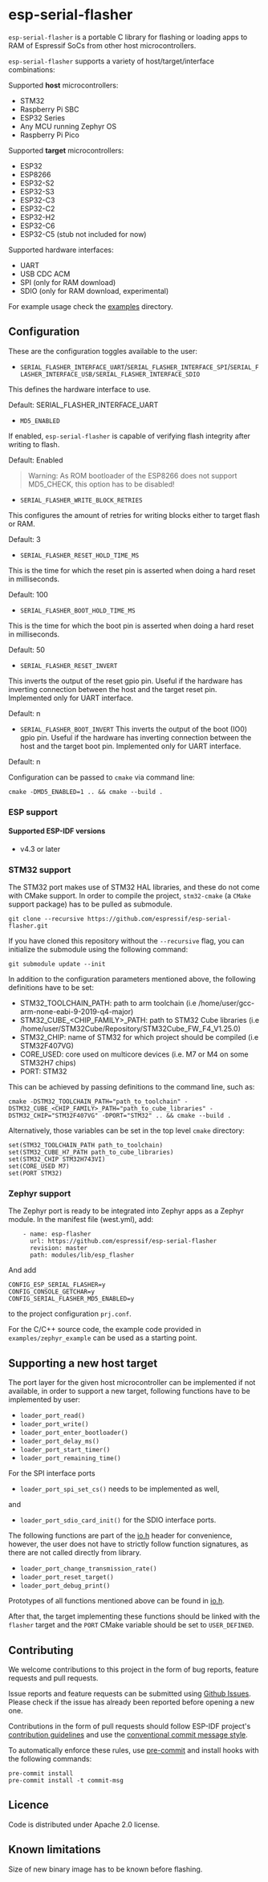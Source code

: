 # esp-serial-flasher

`esp-serial-flasher` is a portable C library for flashing or loading apps to RAM of Espressif SoCs from other host microcontrollers.

`esp-serial-flasher` supports a variety of host/target/interface combinations:

Supported **host** microcontrollers:

- STM32
- Raspberry Pi SBC
- ESP32 Series
- Any MCU running Zephyr OS
- Raspberry Pi Pico

Supported **target** microcontrollers:

- ESP32
- ESP8266
- ESP32-S2
- ESP32-S3
- ESP32-C3
- ESP32-C2
- ESP32-H2
- ESP32-C6
- ESP32-C5 (stub not included for now)

Supported hardware interfaces:
- UART
- USB CDC ACM
- SPI (only for RAM download)
- SDIO (only for RAM download, experimental)

For example usage check the [examples](/examples) directory.

## Configuration

These are the configuration toggles available to the user:

* `SERIAL_FLASHER_INTERFACE_UART`/`SERIAL_FLASHER_INTERFACE_SPI`/`SERIAL_FLASHER_INTERFACE_USB/SERIAL_FLASHER_INTERFACE_SDIO`

This defines the hardware interface to use.

Default: SERIAL_FLASHER_INTERFACE_UART

* `MD5_ENABLED`

If enabled, `esp-serial-flasher` is capable of verifying flash integrity after writing to flash.

Default: Enabled
> Warning: As ROM bootloader of the ESP8266 does not support MD5_CHECK, this option has to be disabled!

* `SERIAL_FLASHER_WRITE_BLOCK_RETRIES`

This configures the amount of retries for writing blocks either to target flash or RAM.

Default: 3

* `SERIAL_FLASHER_RESET_HOLD_TIME_MS`

This is the time for which the reset pin is asserted when doing a hard reset in milliseconds.

Default: 100

* `SERIAL_FLASHER_BOOT_HOLD_TIME_MS`

This is the time for which the boot pin is asserted when doing a hard reset in milliseconds.

Default: 50

* `SERIAL_FLASHER_RESET_INVERT`

This inverts the output of the reset gpio pin. Useful if the hardware has inverting connection
between the host and the target reset pin. Implemented only for UART interface.

Default: n

* `SERIAL_FLASHER_BOOT_INVERT`
This inverts the output of the boot (IO0) gpio pin. Useful if the hardware has inverting connection
between the host and the target boot pin. Implemented only for UART interface.

Default: n

Configuration can be passed to `cmake` via command line:

```
cmake -DMD5_ENABLED=1 .. && cmake --build .
```

### ESP support

#### Supported ESP-IDF versions
- v4.3 or later

### STM32 support

The STM32 port makes use of STM32 HAL libraries, and these do not come with CMake support. In order to compile the project, `stm32-cmake` (a `CMake` support package) has to be pulled as submodule.

```
git clone --recursive https://github.com/espressif/esp-serial-flasher.git
```

If you have cloned this repository without the `--recursive` flag, you can initialize the submodule using the following command:

```
git submodule update --init
```

In addition to the configuration parameters mentioned above, the following definitions have to be set:

- STM32_TOOLCHAIN_PATH: path to arm toolchain (i.e /home/user/gcc-arm-none-eabi-9-2019-q4-major)
- STM32_CUBE_<CHIP_FAMILY>_PATH: path to STM32 Cube libraries (i.e /home/user/STM32Cube/Repository/STM32Cube_FW_F4_V1.25.0)
- STM32_CHIP: name of STM32 for which project should be compiled (i.e STM32F407VG)
- CORE_USED: core used on multicore devices (i.e. M7 or M4 on some STM32H7 chips)
- PORT: STM32

This can be achieved by passing definitions to the command line, such as:

```
cmake -DSTM32_TOOLCHAIN_PATH="path_to_toolchain" -DSTM32_CUBE_<CHIP_FAMILY>_PATH="path_to_cube_libraries" -DSTM32_CHIP="STM32F407VG" -DPORT="STM32" .. && cmake --build .
```

Alternatively, those variables can be set in the top level `cmake` directory:

```
set(STM32_TOOLCHAIN_PATH path_to_toolchain)
set(STM32_CUBE_H7_PATH path_to_cube_libraries)
set(STM32_CHIP STM32H743VI)
set(CORE_USED M7)
set(PORT STM32)
```

### Zephyr support

The Zephyr port is ready to be integrated into Zephyr apps as a Zephyr module. In the manifest file (west.yml), add:

```
    - name: esp-flasher
      url: https://github.com/espressif/esp-serial-flasher
      revision: master
      path: modules/lib/esp_flasher
```

And add

```
CONFIG_ESP_SERIAL_FLASHER=y
CONFIG_CONSOLE_GETCHAR=y
CONFIG_SERIAL_FLASHER_MD5_ENABLED=y
```

to the project configuration `prj.conf`.

For the C/C++ source code, the example code provided in `examples/zephyr_example` can be used as a starting point.

## Supporting a new host target

The port layer for the given host microcontroller can be implemented if not available, in order to support a new target, following functions have to be implemented by user:

- `loader_port_read()`
- `loader_port_write()`
- `loader_port_enter_bootloader()`
- `loader_port_delay_ms()`
- `loader_port_start_timer()`
- `loader_port_remaining_time()`

For the SPI interface ports
- `loader_port_spi_set_cs()`
needs to be implemented as well,

and
- `loader_port_sdio_card_init()`
for the SDIO interface ports.

The following functions are part of the [io.h](include/io.h) header for convenience, however, the user does not have to strictly follow function signatures, as there are not called directly from library.

- `loader_port_change_transmission_rate()`
- `loader_port_reset_target()`
- `loader_port_debug_print()`

Prototypes of all functions mentioned above can be found in [io.h](include/io.h).

After that, the target implementing these functions should be linked with the `flasher` target and the `PORT` CMake variable should be set to `USER_DEFINED`.

## Contributing

We welcome contributions to this project in the form of bug reports, feature requests and pull requests.

Issue reports and feature requests can be submitted using [Github Issues](https://github.com/espressif/esp-serial-flasher/issues). Please check if the issue has already been reported before opening a new one.

Contributions in the form of pull requests should follow ESP-IDF project's [contribution guidelines](https://docs.espressif.com/projects/esp-idf/en/latest/esp32/contribute/style-guide.html) and use the [conventional commit message style](https://www.conventionalcommits.org/en/v1.0.0/).

To automatically enforce these rules, use [pre-commit](https://pre-commit.com/) and install hooks with the following commands:
```
pre-commit install
pre-commit install -t commit-msg
```

## Licence

Code is distributed under Apache 2.0 license.

## Known limitations

Size of new binary image has to be known before flashing.
